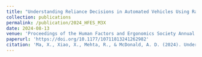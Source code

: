 ```yaml
---
title: "Understanding Reliance Decisions in Automated Vehicles Using Random Forest Analysis"
collection: publications
permalink: /publication/2024_HFES_M3X
date: 2024-08-13
venue: 'Proceedings of the Human Factors and Ergonomics Society Annual Meeting'
paperurl: 'https://doi.org/10.1177/10711813241262982'
citation: 'Ma, X., Xiao, X., Mehta, R., & McDonald, A. D. (2024). Understanding Reliance Decisions in Automated Vehicles Using Random Forest Analysis. Proceedings of the Human Factors and Ergonomics Society Annual Meeting, 0(0).'
---
```


